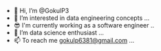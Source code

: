 - 👋 Hi, I’m @GokulP3
- 👀 I’m interested in data engineering concepts ...
- 😎 I'm currently working as a software engineer ..
- 🌱 I’m data science enthusiast ...
- 📫 To reach me gokulp6381@gmail.com ...

<!---
GokulP3/GokulP3 is a ✨ special ✨ repository because its `README.md` (this file) appears on your GitHub profile.
You can click the Preview link to take a look at your changes.
--->
